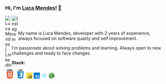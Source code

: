 
### Hi, I'm [Luca Mendes!](https://www.linkedin.com/in/luca-mendes-b2a959211/) 👋

<a href="https://www.linkedin.com/in/lucamqf/" target="_blank">
  <img src="https://raw.githubusercontent.com/brunobertolini/brunobertolini/master/assets/linkedin.svg" width="21px"  alt="Luca Mendes | LinkedIn" align="left" />
</a>

<a href="http://instagram.com/codemqf" target="_blank">
  <img src="https://raw.githubusercontent.com/brunobertolini/brunobertolini/master/assets/instagram.svg" width="21px"  alt="Instagram" align="left" />
</a>

<br />
<br />

My name is Luca Mendes, developer with 2 years of experience, always focused on software quality and self improvement.

I'm passionate about solving problems and learning. Always open to new challenges and ready to face changes.

**Stack:**

<code><img height="30" src="https://raw.githubusercontent.com/github/explore/80688e429a7d4ef2fca1e82350fe8e3517d3494d/topics/html/html.png"></code>
<code><img height="30" src="https://raw.githubusercontent.com/github/explore/80688e429a7d4ef2fca1e82350fe8e3517d3494d/topics/css/css.png"></code>
<code><img height="20" src="https://raw.githubusercontent.com/github/explore/80688e429a7d4ef2fca1e82350fe8e3517d3494d/topics/javascript/javascript.png"></code>
<code><img height="20" src="https://raw.githubusercontent.com/github/explore/80688e429a7d4ef2fca1e82350fe8e3517d3494d/topics/typescript/typescript.png"></code>
<code><img height="20" src="https://raw.githubusercontent.com/github/explore/80688e429a7d4ef2fca1e82350fe8e3517d3494d/topics/react/react.png"></code>
<code><img height="20" src="https://raw.githubusercontent.com/github/explore/80688e429a7d4ef2fca1e82350fe8e3517d3494d/topics/nodejs/nodejs.png"></code>
